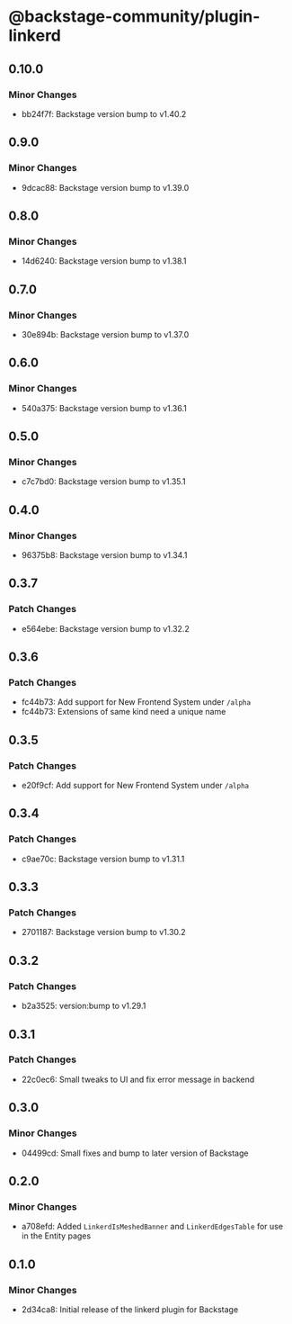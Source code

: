 # @backstage-community/plugin-linkerd

## 0.10.0

### Minor Changes

- bb24f7f: Backstage version bump to v1.40.2

## 0.9.0

### Minor Changes

- 9dcac88: Backstage version bump to v1.39.0

## 0.8.0

### Minor Changes

- 14d6240: Backstage version bump to v1.38.1

## 0.7.0

### Minor Changes

- 30e894b: Backstage version bump to v1.37.0

## 0.6.0

### Minor Changes

- 540a375: Backstage version bump to v1.36.1

## 0.5.0

### Minor Changes

- c7c7bd0: Backstage version bump to v1.35.1

## 0.4.0

### Minor Changes

- 96375b8: Backstage version bump to v1.34.1

## 0.3.7

### Patch Changes

- e564ebe: Backstage version bump to v1.32.2

## 0.3.6

### Patch Changes

- fc44b73: Add support for New Frontend System under `/alpha`
- fc44b73: Extensions of same kind need a unique name

## 0.3.5

### Patch Changes

- e20f9cf: Add support for New Frontend System under `/alpha`

## 0.3.4

### Patch Changes

- c9ae70c: Backstage version bump to v1.31.1

## 0.3.3

### Patch Changes

- 2701187: Backstage version bump to v1.30.2

## 0.3.2

### Patch Changes

- b2a3525: version:bump to v1.29.1

## 0.3.1

### Patch Changes

- 22c0ec6: Small tweaks to UI and fix error message in backend

## 0.3.0

### Minor Changes

- 04499cd: Small fixes and bump to later version of Backstage

## 0.2.0

### Minor Changes

- a708efd: Added `LinkerdIsMeshedBanner` and `LinkerdEdgesTable` for use in the Entity pages

## 0.1.0

### Minor Changes

- 2d34ca8: Initial release of the linkerd plugin for Backstage
